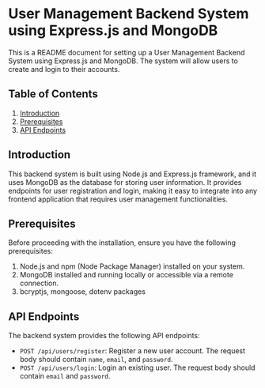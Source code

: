 # User Management Backend System using Express.js and MongoDB

This is a README document for setting up a User Management Backend System using Express.js and MongoDB. The system will allow users to create and login to their accounts.

## Table of Contents

1. [Introduction](#introduction)
2. [Prerequisites](#prerequisites)
3. [API Endpoints](#api-endpoints)

## Introduction

This backend system is built using Node.js and Express.js framework, and it uses MongoDB as the database for storing user information. It provides endpoints for user registration and login, making it easy to integrate into any frontend application that requires user management functionalities.

## Prerequisites

Before proceeding with the installation, ensure you have the following prerequisites:

1. Node.js and npm (Node Package Manager) installed on your system.
2. MongoDB installed and running locally or accessible via a remote connection.
3. bcryptjs, mongoose, dotenv packages

## API Endpoints

The backend system provides the following API endpoints:

- `POST /api/users/register`: Register a new user account. The request body should contain `name`, `email`, and `password`.
- `POST /api/users/login`: Login an existing user. The request body should contain `email` and `password`.
